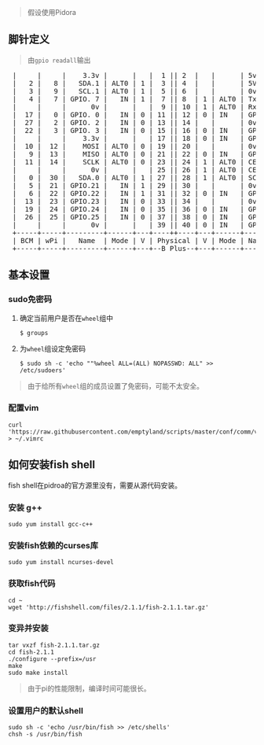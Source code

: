 

> 假设使用Pidora

## 脚针定义

> 由`gpio readall`输出

<pre>
 |     |     |    3.3v |      |   |  1 || 2  |   |      | 5v      |     |     |
 |   2 |   8 |   SDA.1 | ALT0 | 1 |  3 || 4  |   |      | 5V      |     |     |
 |   3 |   9 |   SCL.1 | ALT0 | 1 |  5 || 6  |   |      | 0v      |     |     |
 |   4 |   7 | GPIO. 7 |   IN | 1 |  7 || 8  | 1 | ALT0 | TxD     | 15  | 14  |
 |     |     |      0v |      |   |  9 || 10 | 1 | ALT0 | RxD     | 16  | 15  |
 |  17 |   0 | GPIO. 0 |   IN | 0 | 11 || 12 | 0 | IN   | GPIO. 1 | 1   | 18  |
 |  27 |   2 | GPIO. 2 |   IN | 0 | 13 || 14 |   |      | 0v      |     |     |
 |  22 |   3 | GPIO. 3 |   IN | 0 | 15 || 16 | 0 | IN   | GPIO. 4 | 4   | 23  |
 |     |     |    3.3v |      |   | 17 || 18 | 0 | IN   | GPIO. 5 | 5   | 24  |
 |  10 |  12 |    MOSI | ALT0 | 0 | 19 || 20 |   |      | 0v      |     |     |
 |   9 |  13 |    MISO | ALT0 | 0 | 21 || 22 | 0 | IN   | GPIO. 6 | 6   | 25  |
 |  11 |  14 |    SCLK | ALT0 | 0 | 23 || 24 | 1 | ALT0 | CE0     | 10  | 8   |
 |     |     |      0v |      |   | 25 || 26 | 1 | ALT0 | CE1     | 11  | 7   |
 |   0 |  30 |   SDA.0 | ALT0 | 1 | 27 || 28 | 1 | ALT0 | SCL.0   | 31  | 1   |
 |   5 |  21 | GPIO.21 |   IN | 1 | 29 || 30 |   |      | 0v      |     |     |
 |   6 |  22 | GPIO.22 |   IN | 1 | 31 || 32 | 0 | IN   | GPIO.26 | 26  | 12  |
 |  13 |  23 | GPIO.23 |   IN | 0 | 33 || 34 |   |      | 0v      |     |     |
 |  19 |  24 | GPIO.24 |   IN | 0 | 35 || 36 | 0 | IN   | GPIO.27 | 27  | 16  |
 |  26 |  25 | GPIO.25 |   IN | 0 | 37 || 38 | 0 | IN   | GPIO.28 | 28  | 20  |
 |     |     |      0v |      |   | 39 || 40 | 0 | IN   | GPIO.29 | 29  | 21  |
 +-----+-----+---------+------+---+----++----+---+------+---------+-----+-----+
 | BCM | wPi |   Name  | Mode | V | Physical | V | Mode | Name    | wPi | BCM |
 +-----+-----+---------+------+---+--B Plus--+---+------+---------+-----+-----+
</pre>


## 基本设置

### sudo免密码

1. 确定当前用户是否在`wheel`组中

	```
	$ groups
	```
2. 为`wheel`组设定免密码

	```
	$ sudo sh -c 'echo ""%wheel ALL=(ALL) NOPASSWD: ALL" >> /etc/sudoers'
	```
> 由于给所有`wheel`组的成员设置了免密码，可能不太安全。

### 配置vim

```
curl 'https://raw.githubusercontent.com/emptyland/scripts/master/conf/comm/vimrc' > ~/.vimrc
```


## 如何安装fish shell

fish shell在pidroa的官方源里没有，需要从源代码安装。

### 安装 g++
```
sudo yum install gcc-c++
```

### 安装fish依赖的curses库
```
sudo yum install ncurses-devel
```

### 获取fish代码
```
cd ~
wget 'http://fishshell.com/files/2.1.1/fish-2.1.1.tar.gz'
```

### 变异并安装
```
tar vxzf fish-2.1.1.tar.gz
cd fish-2.1.1
./configure --prefix=/usr
make
sudo make install
```

> 由于pi的性能限制，编译时间可能很长。

### 设置用户的默认shell
```
sudo sh -c 'echo /usr/bin/fish >> /etc/shells'
chsh -s /usr/bin/fish
```
